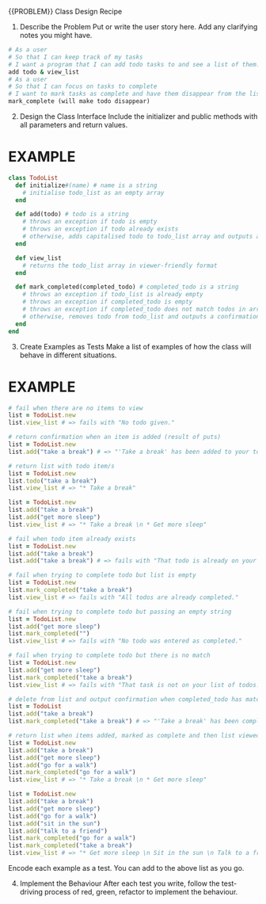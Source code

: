 {{PROBLEM}} Class Design Recipe

1. Describe the Problem
   Put or write the user story here. Add any clarifying notes you might have.

```ruby
# As a user
# So that I can keep track of my tasks
# I want a program that I can add todo tasks to and see a list of them.
add todo & view_list
# As a user
# So that I can focus on tasks to complete
# I want to mark tasks as complete and have them disappear from the list.
mark_complete (will make todo disappear)
```

2. Design the Class Interface
   Include the initializer and public methods with all parameters and return values.

# EXAMPLE

```ruby
class TodoList
  def initialize#(name) # name is a string
    # initialise todo_list as an empty array
  end

  def add(todo) # todo is a string
    # throws an exception if todo is empty
    # throws an exception if todo already exists
    # otherwise, adds capitalised todo to todo_list array and outputs a confirmation message
  end

  def view_list
    # returns the todo_list array in viewer-friendly format
  end

  def mark_completed(completed_todo) # completed_todo is a string
    # throws an exception if todo_list is already empty
    # throws an exception if completed_todo is empty
    # throws an exception if completed_todo does not match todos in array
    # otherwise, removes todo from todo_list and outputs a confirmation message
  end
end
```

3. Create Examples as Tests
   Make a list of examples of how the class will behave in different situations.

# EXAMPLE

```ruby
# fail when there are no items to view
list = TodoList.new
list.view_list # => fails with "No todo given."

# return confirmation when an item is added (result of puts)
list = TodoList.new
list.add("take a break") # => "'Take a break' has been added to your todo list."

# return list with todo item/s
list = TodoList.new
list.todo("take a break")
list.view_list # => "* Take a break"

list = TodoList.new
list.add("take a break")
list.add("get more sleep")
list.view_list # => "* Take a break \n * Get more sleep"

# fail when todo item already exists
list = TodoList.new
list.add("take a break")
list.add("take a break") # => fails with "That todo is already on your list. Nothing was added."

# fail when trying to complete todo but list is empty
list = TodoList.new
list.mark_completed("take a break")
list.view_list # => fails with "All todos are already completed."

# fail when trying to complete todo but passing an empty string
list = TodoList.new
list.add("get more sleep")
list.mark_completed("")
list.view_list # => fails with "No todo was entered as completed."

# fail when trying to complete todo but there is no match
list = TodoList.new
list.add("get more sleep")
list.mark_completed("take a break")
list.view_list # => fails with "That task is not on your list of todos."

# delete from list and output confirmation when completed_todo has match"
list = TodoList
list.add("take a break")
list.mark_completed("take a break") # => "'Take a break' has been completed and removed from your list of todos."

# return list when items added, marked as complete and then list viewed
list = TodoList.new
list.add("take a break")
list.add("get more sleep")
list.add("go for a walk")
list.mark_completed("go for a walk")
list.view_list # => "* Take a break \n * Get more sleep"

list = TodoList.new
list.add("take a break")
list.add("get more sleep")
list.add("go for a walk")
list.add("sit in the sun")
list.add("talk to a friend")
list.mark_completed("go for a walk")
list.mark_completed("take a break")
list.view_list # => "* Get more sleep \n Sit in the sun \n Talk to a friend"
```

Encode each example as a test. You can add to the above list as you go.

4. Implement the Behaviour
   After each test you write, follow the test-driving process of red, green, refactor to implement the behaviour.
